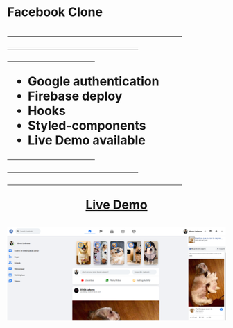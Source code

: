<h1>Facebook Clone <h1/>
<hr width="80%">
<hr width="60%">
<hr width="40%">
<ul>
    <li>Google authentication</li>
    <li>Firebase deploy</li>
    <li>Hooks</li>
    <li>Styled-components</li>
    <li>Live Demo available</li>
</ul>

<hr width="40%">
<hr width="60%">
<hr width="80%">
<a  href="https://fb-clone-92241.web.app/">Live Demo</a>
<br>
<img src="assets/capture.PNG"/>
<style>
    a{
        display: flex; 
        justify-content: center;
    }
</style>